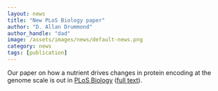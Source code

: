 ```yaml
---
layout: news
title: "New PLoS Biology paper"
author: "D. Allan Drummond"
author_handle: "dad"
image: /assets/images/news/default-news.png
category: news
tags: [publication]
---
```

Our paper on how a nutrient drives changes in protein encoding at the genome scale is out in [PLoS Biology] ([full text]).

[PLoS Biology]: http://www.plosbiology.org
[full text]: http://www.plosbiology.org/article/info:doi/10.1371/journal.pbio.1002015